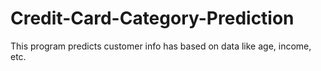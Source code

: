 # Credit-Card-Category-Prediction
This program predicts customer info has based on data like age, income, etc.
